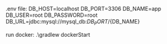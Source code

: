 .env file:
DB_HOST=localhost
DB_PORT=3306
DB_NAME=app
DB_USER=root
DB_PASSWORD=root
DB_URL=jdbc:mysql://mysql_db:${DB_PORT}/${DB_NAME}

run docker:
.\gradlew dockerStart
